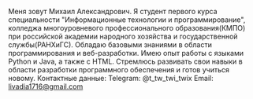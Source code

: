 Меня зовут Михаил Александрович. Я студент первого курса специальности "Информационные технологии и программирование", колледжа многоуровневого профессионального образования(КМПО) при российской академии народного хозяйства и государственной службы(РАНХиГС). Обладаю базовыми знаниями в области программирования и веб-разработки. Имею опыт работы с языками Python и Java, а также с HTML. 
Стремлюсь развивать свои навыки в области разработки программного обеспечения и готов учиться новому.
Контактные данные:
Telegram: @t_tw_twi_twix
Email: livadia1716@gmail.com
